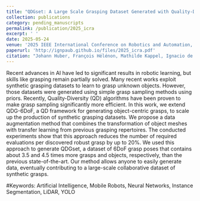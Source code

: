 ```yaml
---
title: "QDGset: A Large Scale Grasping Dataset Generated with Quality-Diversity"
collection: publications
category: pending_manuscripts
permalink: /publication/2025_icra
excerpt: ' '
date: 2025-05-24
venue: '2025 IEEE International Conference on Robotics and Automation, Atlanta (USA), 19-23 May'
paperurl: 'http://ignpaub.github.io/files/2025_icra.pdf'
citation: "Johann Huber, François Hélénon, Mathilde Kappel, Ignacio de Loyola Páez-Ubieta, Santiago T. Puente, Pablo Gil, Faïz Ben Amar, Stéphane Doncieux (2025). &quot;QDGset: A Large Scale Grasping Dataset Generated with Quality-Diversity.&quot; <i>2025 42nd International Conference on Robotics and Automation (ICRA)</i>. Under review"
---
```


Recent advances in AI have led to significant results in robotic learning, but skills like grasping remain partially solved. Many recent works exploit synthetic grasping datasets to learn to grasp unknown objects. However, those datasets were generated using simple grasp sampling methods using priors. Recently, Quality-Diversity (QD) algorithms have been proven to make grasp sampling significantly more efficient. In this work, we extend QDG-6DoF, a QD framework for generating object-centric grasps, to scale up the production of synthetic grasping datasets. We propose a data augmentation method that combines the transformation of object meshes with transfer learning from previous grasping repertoires. The conducted experiments show that this approach reduces the number of required evaluations per discovered robust grasp by up to 20%. We used this approach to generate QDGset, a dataset of 6DoF grasp poses that contains about 3.5 and 4.5 times more grasps and objects, respectively, than the previous state-of-the-art. Our method allows anyone to easily generate data, eventually contributing to a large-scale collaborative dataset of synthetic grasps. 

#Keywords: Artificial Intelligence, Mobile Robots, Neural Networks, Instance Segmentation, LiDAR, YOLO